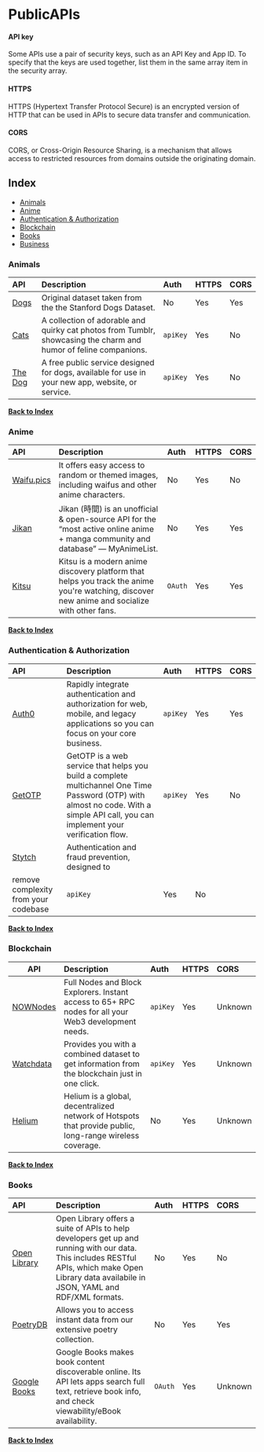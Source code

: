 # PublicAPIs

#### API key
Some APIs use a pair of security keys, such as an API Key and App ID. To specify that the keys are used together, list them in the same array item in the security array.

#### HTTPS
HTTPS (Hypertext Transfer Protocol Secure) is an encrypted version of HTTP that can be used in APIs to secure data transfer and communication.

#### CORS
CORS, or Cross-Origin Resource Sharing, is a mechanism that allows access to restricted resources from domains outside the originating domain. 

## Index
* [Animals](#animals)
* [Anime](#anime)
* [Authentication & Authorization](#authentication--authorization)
* [Blockchain](#blockchain)
* [Books](#books)
* [Business](#business)


### Animals
API | Description | Auth | HTTPS | CORS 
|:---|:---|:---|:---|:---|
| [Dogs](https://dog.ceo/dog-api/) | Original dataset taken from the the Stanford Dogs Dataset. | No | Yes | Yes |
| [Cats](https://docs.thecatapi.com/) | A collection of adorable and quirky cat photos from Tumblr, showcasing the charm and humor of feline companions. | `apiKey` | Yes | No |
| [The Dog](https://thedogapi.com/) | A free public service designed for dogs, available for use in your new app, website, or service. | `apiKey` | Yes | No |

**[Back to Index](#index)**
<br >

### Anime
API | Description | Auth | HTTPS | CORS |
|:---|:---|:---|:---|:---|
| [Waifu.pics](https://waifu.pics/api) | It offers easy access to random or themed images, including waifus and other anime characters. | No | Yes | No |
| [Jikan](https://jikan.moe) | Jikan (時間) is an unofficial & open-source API for the “most active online anime + manga community and database” — MyAnimeList. | No | Yes | Yes |
| [Kitsu](https://kitsu.docs.apiary.io/) | Kitsu is a modern anime discovery platform that helps you track the anime you're watching, discover new anime and socialize with other fans. | `OAuth` | Yes | Yes |

**[Back to Index](#index)**
<br >

### Authentication & Authorization
API | Description | Auth | HTTPS | CORS |
|:---|:---|:---|:---|:---|
| [Auth0](https://auth0.com) | Rapidly integrate authentication and authorization for web, mobile, and legacy applications so you can focus on your core business. | `apiKey` | Yes | Yes |
| [GetOTP](https://otp.dev/en/docs/) | GetOTP is a web service that helps you build a complete multichannel One Time Password (OTP) with almost no code. With a simple API call, you can implement your verification flow. | `apiKey` | Yes | No |
| [Stytch](https://stytch.com/) | Authentication and fraud prevention, designed to
remove complexity from your codebase | `apiKey` | Yes | No |

**[Back to Index](#index)**
<br >

### Blockchain
| API | Description | Auth | HTTPS | CORS |
|---|:---|:---|:---|:---|
| [NOWNodes](https://nownodes.io/) | Full Nodes and Block Explorers. Instant access to 65+ RPC nodes for all your Web3 development needs. | `apiKey` | Yes | Unknown |
| [Watchdata](https://docs.watchdata.io) | Provides you with a combined dataset to get information from the blockchain just in one click. | `apiKey` | Yes | Unknown |
| [Helium](https://docs.helium.com/) | Helium is a global, decentralized network of Hotspots that provide public, long-range wireless coverage. | No | Yes | Unknown |

**[Back to Index](#index)**
<br >

### Books
API | Description | Auth | HTTPS | CORS |
|:---|:---|:---|:---|:---|
| [Open Library](https://openlibrary.org/developers/api) | Open Library offers a suite of APIs to help developers get up and running with our data. This includes RESTful APIs, which make Open Library data availabile in JSON, YAML and RDF/XML formats. | No | Yes | No |
| [PoetryDB](https://poetrydb.org/index.html) | Allows you to access instant data from our extensive poetry collection. | No | Yes | Yes |
| [Google Books](https://developers.google.com/books/) | Google Books makes book content discoverable online. Its API lets apps search full text, retrieve book info, and check viewability/eBook availability. | `OAuth` | Yes | Unknown |

**[Back to Index](#index)**
<br >




